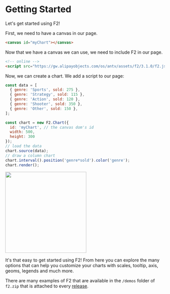 # Getting Started

Let's get started using F2!

First, we need to have a canvas in our page.

```html
<canvas id="myChart"></canvas>
```

Now that we have a canvas we can use, we need to include F2 in our page.

```html
<!-- online -->
<script src="https://gw.alipayobjects.com/os/antv/assets/f2/3.1.0/f2.js"></script>
```

Now, we can create a chart. We add a script to our page:

```javascript
const data = [ 
  { genre: 'Sports', sold: 275 },
  { genre: 'Strategy', sold: 115 },
  { genre: 'Action', sold: 120 },
  { genre: 'Shooter', sold: 350 },
  { genre: 'Other', sold: 150 },
];

const chart = new F2.Chart({
  id: 'myChart', // the canvas dom's id
  width: 500,
  height: 300
});
// load the data
chart.source(data);
// draw a column chart
chart.interval().position('genre*sold').color('genre');
chart.render();
```

<img src="https://gw.alipayobjects.com/zos/rmsportal/DilorPgmSmZjWNkEqIdp.png" width="256">

It's that easy to get started using F2! From here you can explore the many options that can help you customize your charts with scales, tooltip, axis, geoms, legends and much more.

There are many examples of F2 that are available in the `/demos` folder of `f2.zip` that is attached to every [release](https://github.com/antvis/f2/releases).
